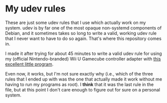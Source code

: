 # My udev rules

These are just some udev rules that I use which actually work on my system.
udev is by far one of the most opaque non-systemd components of Debian, and it
sometimes takes so long to write a valid, working udev rule that I never want
to have to do so again. That's where this repository comes in.

I made it after trying for about 45 minutes to write a valid udev rule for using
my (official Nintendo-branded) Wii U Gamecube controller adapter with
[this excellent little program](https://github.com/ToadKing/wii-u-gc-adapter.git).

Even now, it works, but I'm not sure exactly why (i.e., which of the three rules
that I ended up with was the one that actually made it work without me having to
run my programs as root). I __think__ that it was the last rule in the file, but
at this point I don't care enough to figure out for sure on a personal system.